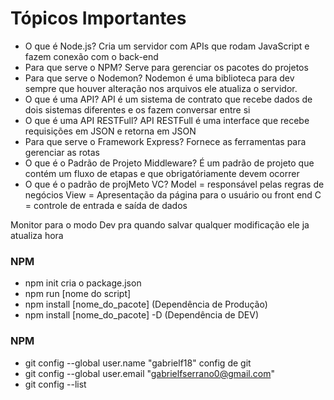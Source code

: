 # Tópicos Importantes

- O que é Node.js?
    Cria um servidor com APIs que rodam JavaScript e fazem conexão com o back-end
- Para que serve o NPM?
    Serve para gerenciar os pacotes do projetos
- Para que serve o Nodemon?
    Nodemon é uma biblioteca para dev sempre que houver alteração nos arquivos ele atualiza o servidor.
- O que é uma API?
    API é um sistema de contrato que recebe dados de dois sistemas diferentes e os fazem conversar entre si
- O que é uma API RESTFull?
    API RESTFull é uma interface que recebe requisições em JSON e retorna em JSON
- Para que serve o Framework Express?
    Fornece as ferramentas para gerenciar as rotas
- O que é o Padrão de Projeto Middleware?
    É um padrão de projeto que contém um fluxo de etapas e que obrigatóriamente devem ocorrer
- O que é o padrão de projMeto VC?
    Model = responsável pelas regras de negócios
    View = Apresentação da página para o usuário ou front end
    C = controle de entrada e saída de dados

Monitor para o modo Dev pra quando salvar qualquer modificação ele ja atualiza hora

### NPM
 - npm init cria o package.json
 - npm run [nome do script] 
 - npm install [nome_do_pacote] (Dependência de Produção)
 - npm install [nome_do_pacote] -D (Dependência de DEV)
 
### NPM
- git config --global user.name "gabrielf18"  config de git
- git config --global user.email "gabrielfserrano0@gmail.com"
- git config --list